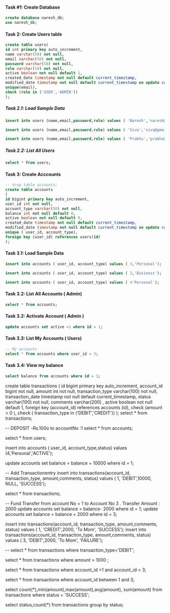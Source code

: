 #### Task #1: Create Database

```sql
create database naresh_db;
use naresh_db;
```

#### Task 2: Create Users table
```sql
create table users(
id int primary key auto_increment,
name varchar(50) not null,
email varchar(50) not null,
password varchar(50) not null,
role varchar(10) not null,
active boolean not null default 1,
created_date timestamp not null default current_timestamp,
modified_date timestamp not null default current_timestamp on update current_timestamp,
unique(email),
check (role in ('USER','ADMIN'))
);
```

##### Task 2.1: Load Sample Data
```sql
insert into users (name,email,password,role) values ( 'Naresh','naresh@gmail.com', 'pass123', 'ADMIN');

insert into users (name,email,password,role) values ( 'Siva','siva@gmail.com', 'pass123', 'USER');

insert into users (name,email,password,role) values ( 'Prabhu','prabhu@gmail.com', 'pass123', 'USER');
```

##### Task 2.2: List All Users
```sql
select * from users;
```

#### Task 3: Create Acccounts 
```sql
-- drop table accounts;
create table accounts 
( 
id bigint primary key auto_increment,
user_id int not null,
account_type varchar(50) not null,
balance int not null default 0,
active boolean not null default 0,
created_date timestamp not null default current_timestamp,
modified_date timestamp not null default current_timestamp on update current_timestamp,
unique ( user_id, account_type),
foreign key (user_id) references users(id)
);
```

#### Task 3.1: Load Sample Data
```sql
insert into accounts ( user_id, account_type) values ( 3,'Personal');

insert into accounts ( user_id, account_type) values ( 3,'Business');

insert into accounts ( user_id, account_type) values ( 4'Personal');
```

#### Task 3.2: List All Accounts ( Admin)
```sql
select * from accounts;
```

#### Task 3.2: Activate Account ( Admin )
```sql
update accounts set active =1 where id = 1;
```

#### Task 3.3: List My Accounts ( Users)
```sql
-- My accounts
select * from accounts where user_id = 3;
```

#### Task 3.4: View my balance
```sql
select balance from accounts where id = 1;
```



create table transactions 
(
id bigint primary key auto_increment,
account_id bigint not null,
amount int not null,
transaction_type varchar(100) not null,
transaction_date timestamp not null default current_timestamp,
status varchar(100) not null,
comments varchar(200) ,
active boolean not null default 1,
foreign key (account_id) references accounts (id),
check (amount > 0 ),
check ( transaction_type in ('DEBIT','CREDIT'))
);
select * from transactions;

-- DEPOSIT -Rs.100o to accountNo :1
select * from accounts;

select * from users;

insert into accounts ( user_id, account_type,status) values (4,'Personal','ACTIVE');

update accounts set balance = balance + 10000 where id = 1;

-- Add Transactionentry
insert into transactions(account_id, transaction_type, amount,comments, status) values ( 1, 'DEBIT',10000, NULL, 'SUCCESS');

select * from transactions;

-- Fund Transfer from account No = 1 to Account No 3 . Transfer Amount : 2000
update accounts set balance = balance- 2000 where id = 1;
update accounts set balance = balance + 2000 where id = 3;

insert into transactions(account_id, transaction_type, amount,comments, status) values ( 1, 'CREDIT',2000, 'To Mom', 'SUCCESS');
insert into transactions(account_id, transaction_type, amount,comments, status) values ( 3, 'DEBIT',2000, 'To Mom', 'FAILURE');


-- 
select * from transactions where transaction_type='DEBIT';

select * from transactions where amount > 1000 ;

select * from transactions where account_id >1 and account_id < 3;

select * from transactions where account_id between 1 and 3;

select count(*),min(amount),max(amount),avg(amount), sum(amount) from transactions where status = 'SUCCESS';

select status,count(*) from transactions group by status;
